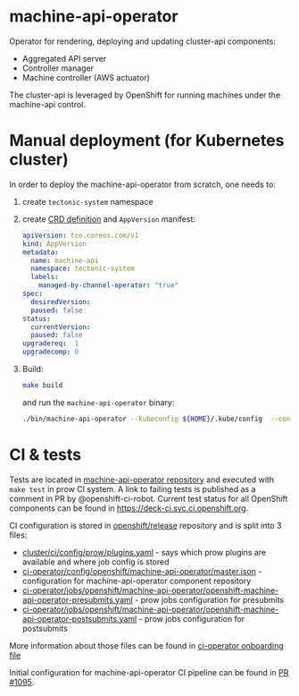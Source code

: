 # machine-api-operator
Operator for rendering, deploying and updating cluster-api components:
- Aggregated API server
- Controller manager
- Machine controller (AWS actuator)

The cluster-api is leveraged by OpenShift for running machines under the machine-api control.

# Manual deployment (for Kubernetes cluster)

In order to deploy the machine-api-operator from scratch, one needs to:

1. create `tectonic-system` namespace
1. create [CRD definition](https://raw.githubusercontent.com/openshift/installer/master/modules/tectonic/resources/manifests/updater/app-version-kind.yaml)
   and `AppVersion` manifest:

   ```yaml
   apiVersion: tco.coreos.com/v1
   kind: AppVersion
   metadata:
     name: machine-api
     namespace: tectonic-system
     labels:
       managed-by-channel-operator: "true"
   spec:
     desiredVersion:
     paused: false
   status:
     currentVersion:
     paused: false
   upgradereq:  1
   upgradecomp: 0
   ```
1. Build:
   ```sh
   make build
   ```
   and run the `machine-api-operator` binary:
   ```sh
   ./bin/machine-api-operator --kubeconfig ${HOME}/.kube/config  --config examples/machine-api-operator-config.yaml --manifest-dir manifests
   ```

# CI & tests

Tests are located in [machine-api-operator repository][1] and executed with `make test` in prow CI system. A link to failing tests is published as a comment in PR by @openshift-ci-robot. Current test status for all OpenShift components can be found in https://deck-ci.svc.ci.openshift.org.

CI configuration is stored in [openshift/release][2] repository and is split into 3 files:
  - [cluster/ci/config/prow/plugins.yaml][3] - says which prow plugins are available and where job config is stored
  - [ci-operator/config/openshift/machine-api-operator/master.json][4] - configuration for machine-api-operator component repository
  - [ci-operator/jobs/openshift/machine-api-operator/openshift-machine-api-operator-presubmits.yaml][5] - prow jobs configuration for presubmits
  - [ci-operator/jobs/openshift/machine-api-operator/openshift-machine-api-operator-postsubmits.yaml][6] - prow jobs configuration for postsubmits

More information about those files can be found in [ci-operator onboarding file][7]

Initial configuration for machine-api-operator CI pipeline can be found in [PR #1095][8].

[1]: https://github.com/openshift/machine-api-operator
[2]: https://github.com/openshift/release
[3]: https://github.com/openshift/release/blob/master/cluster/ci/config/prow/plugins.yaml
[4]: https://github.com/openshift/release/blob/master/ci-operator/config/openshift/machine-api-operator/master.json
[5]: https://github.com/openshift/release/blob/master/ci-operator/jobs/openshift/machine-api-operator/openshift-machine-api-operator-presubmits.yaml
[6]: https://github.com/openshift/release/blob/master/ci-operator/jobs/openshift/machine-api-operator/openshift-machine-api-operator-postsubmits.yaml
[7]: https://github.com/openshift/ci-operator/blob/master/ONBOARD.md
[8]: https://github.com/openshift/release/pull/1095
